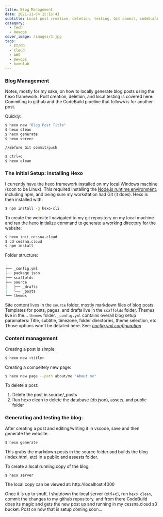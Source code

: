```yaml
---
title: Blog Management
date: 2021-11-04 15:16:41
subtitle: Local post creation, deletion, testing. Git commit, codebuild deployment, etc
category: 
  - Tech
  - Devops
cover_image: /images/3.jpg
tags: 
  - CI/CD 
  - Cloud 
  - AWS
  - Devops
  - homelab
---
```

### Blog Management

Notes, mostly for my sake, on how to locally generate blog posts using the hexo framework. Post creation, deletion, and local testing is covered here. Commiting to github and the CodeBuild pipeline that follows is for another post.

Quickly: 
``` bash
$ hexo new "Blog Post Title"
$ hexo clean
$ hexo generate
$ hexo server

//Before Git commit/push

$ ctrl+c
$ hexo clean
```

### The Initial Setup: Installing Hexo

I currently have the hexo framework installed on my local Windows machine (soon to be Linux). This required installing the [Node.js runtime environment](https://nodejs.org/en/), including npm, and being sure my workstation had Git (it does). Hexo is then installed with:
``` bash
$ npm install -g hexo-cli
```
To create the website I navigated to my git repository on my local machine and ran the hexo initialize command to generate a working directory for the website:
``` bash
$ hexo init cessna.cloud
$ cd cessna.cloud
$ npm install
```
Folder structure:
```bash
.
├── _config.yml
├── package.json
├── scaffolds
├── source
|   ├── _drafts
|   └── _posts
└── themes
```

Site content lives in the ```source``` folder, mostly markdown files of blog posts. Templates for posts, pages, and drafts live in the ```scaffolds``` folder. Themes live in the... ```themes``` folder. ``_config.yml`` contains overall blog setup paramaters: Title, subtitle, timezone, folder directories, theme selection, etc. Those options won't be detailed here. See: [_config.yml configuration_](https://hexo.io/docs/configuration)

### Content management

Creating a post is simple:

``` bash
$ hexo new <title> 
```

Creating a compeltely new page:

``` bash
$ hexo new page --path about/me "About me"
```
To delete a post:
1. Delete the post in source/_posts
2. Run hexo clean to delete the database (db.json), assets, and public folder

### Generating and testing the blog: 

After creating a post and editing/writing it in vscode, save and then generate the website:
``` bash
$ hexo generate
```
This grabs the markdown posts in the source folder and builds the blog (index.html, etc) in a public and assests folder. 

To create a local running copy of the blog:
``` bash
$ hexo server
```
The local copy can be viewed at: http://localhost:4000


Once it is up to snuff, I shutdown the local server (ctrl+c), run ``` hexo clean ```, commit the changes to my github repository, and from there CodeBuild does its magic and gets the new post up and running in my cessna.cloud s3 bucket. Post on how that is setup coming soon...



